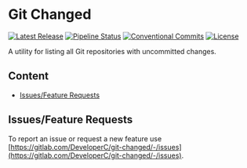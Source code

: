 # Git Changed
[![Latest Release](https://gitlab.com/DeveloperC/git-changed/-/badges/release.svg)](https://gitlab.com/DeveloperC/git-changed/-/releases)
[![Pipeline Status](https://gitlab.com/DeveloperC/git-changed/badges/main/pipeline.svg)](https://gitlab.com/DeveloperC/git-changed/-/pipelines)
[![Conventional Commits](https://img.shields.io/badge/Conventional%20Commits-1.0.0-yellow.svg)](https://conventionalcommits.org)
[![License](https://img.shields.io/badge/License-AGPLv3-blue.svg)](https://www.gnu.org/licenses/agpl-3.0)

A utility for listing all Git repositories with uncommitted changes.


## Content
 * [Issues/Feature Requests](#issuesfeature-requests)


## Issues/Feature Requests
To report an issue or request a new feature use [https://gitlab.com/DeveloperC/git-changed/-/issues](https://gitlab.com/DeveloperC/git-changed/-/issues).
